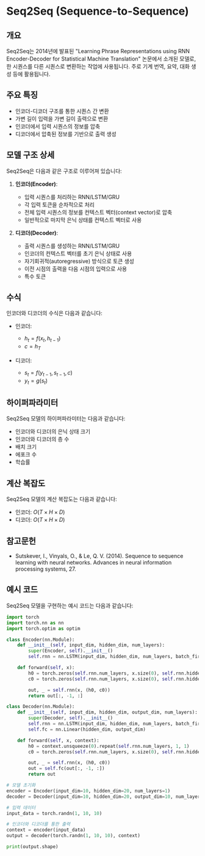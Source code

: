 # Seq2Seq (Sequence-to-Sequence)

## 개요
Seq2Seq는 2014년에 발표된 "Learning Phrase Representations using RNN Encoder-Decoder for Statistical Machine Translation" 논문에서 소개된 모델로, 한 시퀀스를 다른 시퀀스로 변환하는 작업에 사용됩니다. 주로 기계 번역, 요약, 대화 생성 등에 활용됩니다.

## 주요 특징
- 인코더-디코더 구조를 통한 시퀀스 간 변환
- 가변 길이 입력을 가변 길이 출력으로 변환
- 인코더에서 입력 시퀀스의 정보를 압축
- 디코더에서 압축된 정보를 기반으로 출력 생성

## 모델 구조 상세
Seq2Seq은 다음과 같은 구조로 이루어져 있습니다:

1. **인코더(Encoder)**:
   - 입력 시퀀스를 처리하는 RNN/LSTM/GRU
   - 각 입력 토큰을 순차적으로 처리
   - 전체 입력 시퀀스의 정보를 컨텍스트 벡터(context vector)로 압축
   - 일반적으로 마지막 은닉 상태를 컨텍스트 벡터로 사용

2. **디코더(Decoder)**:
   - 출력 시퀀스를 생성하는 RNN/LSTM/GRU
   - 인코더의 컨텍스트 벡터를 초기 은닉 상태로 사용
   - 자기회귀적(autoregressive) 방식으로 토큰 생성
   - 이전 시점의 출력을 다음 시점의 입력으로 사용
   - 특수 토큰 

## 수식
인코더와 디코더의 수식은 다음과 같습니다:

- 인코더:
  - $h_t = f(x_t, h_{t-1})$
  - $c = h_T$

- 디코더:
  - $s_t = f(y_{t-1}, s_{t-1}, c)$
  - $y_t = g(s_t)$

## 하이퍼파라미터
Seq2Seq 모델의 하이퍼파라미터는 다음과 같습니다:

- 인코더와 디코더의 은닉 상태 크기
- 인코더와 디코더의 층 수
- 배치 크기
- 에포크 수
- 학습률

## 계산 복잡도
Seq2Seq 모델의 계산 복잡도는 다음과 같습니다:

- 인코더: $O(T \times H \times D)$
- 디코더: $O(T \times H \times D)$

## 참고문헌
- Sutskever, I., Vinyals, O., & Le, Q. V. (2014). Sequence to sequence learning with neural networks. Advances in neural information processing systems, 27.

## 예시 코드
Seq2Seq 모델을 구현하는 예시 코드는 다음과 같습니다:
```python
import torch
import torch.nn as nn
import torch.optim as optim

class Encoder(nn.Module):
    def __init__(self, input_dim, hidden_dim, num_layers):
        super(Encoder, self).__init__()
        self.rnn = nn.LSTM(input_dim, hidden_dim, num_layers, batch_first=True)

    def forward(self, x):
        h0 = torch.zeros(self.rnn.num_layers, x.size(0), self.rnn.hidden_size).to(x.device)
        c0 = torch.zeros(self.rnn.num_layers, x.size(0), self.rnn.hidden_size).to(x.device)

        out, _ = self.rnn(x, (h0, c0))
        return out[:, -1, :]

class Decoder(nn.Module):
    def __init__(self, input_dim, hidden_dim, output_dim, num_layers):
        super(Decoder, self).__init__()
        self.rnn = nn.LSTM(input_dim, hidden_dim, num_layers, batch_first=True)
        self.fc = nn.Linear(hidden_dim, output_dim)

    def forward(self, x, context):
        h0 = context.unsqueeze(0).repeat(self.rnn.num_layers, 1, 1)
        c0 = torch.zeros(self.rnn.num_layers, x.size(0), self.rnn.hidden_size).to(x.device)

        out, _ = self.rnn(x, (h0, c0))
        out = self.fc(out[:, -1, :])
        return out

# 모델 초기화
encoder = Encoder(input_dim=10, hidden_dim=20, num_layers=1)
decoder = Decoder(input_dim=10, hidden_dim=20, output_dim=10, num_layers=1)

# 입력 데이터
input_data = torch.randn(1, 10, 10)

# 인코더와 디코더를 통한 출력
context = encoder(input_data)
output = decoder(torch.randn(1, 10, 10), context)

print(output.shape)
